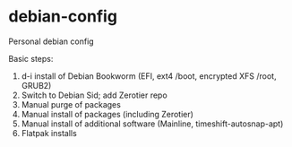 # debian-config
Personal debian config

Basic steps:

1) d-i install of Debian Bookworm (EFI, ext4 /boot, encrypted XFS /root, GRUB2)
2) Switch to Debian Sid; add Zerotier repo
3) Manual purge of packages
4) Manual install of packages (including Zerotier)
5) Manual install of additional software (Mainline, timeshift-autosnap-apt)
6) Flatpak installs
